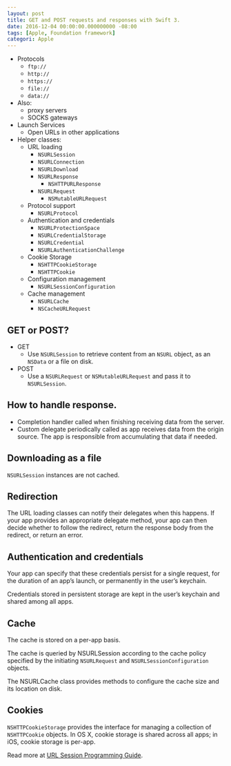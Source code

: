 ```yaml
---
layout: post
title: GET and POST requests and responses with Swift 3.
date: 2016-12-04 00:00:00.000000000 -08:00
tags: [Apple, Foundation framework]
categori: Apple
---
```


- Protocols
  - `ftp://`
  - `http://`
  - `https://`
  - `file://`
  - `data://`
- Also:
  - proxy servers
  - SOCKS gateways
- Launch Services
  - Open URLs in other applications
- Helper classes:
  - URL loading
    - `NSURLSession`
    - `NSURLConnection`
    - `NSURLDownload`
    - `NSURLResponse`
      - `NSHTTPURLResponse`
    - `NSURLRequest`
      - `NSMutableURLRequest`
  - Protocol support
    - `NSURLProtocol`
  - Authentication and credentials
    - `NSURLProtectionSpace`
    - `NSURLCredentialStorage`
    - `NSURLCredential`
    - `NSURLAuthenticationChallenge`
  - Cookie Storage
    - `NSHTTPCookieStorage`
    - `NSHTTPCookie`
  - Configuration management
    - `NSURLSessionConfiguration`
  - Cache management
    - `NSURLCache`
    - `NSCacheURLRequest`

## GET or POST?

- GET
  - Use `NSURLSession` to retrieve content from an `NSURL` object, as an `NSData` or a file on disk.
- POST
  - Use a `NSURLRequest` or `NSMutableURLRequest` and pass it to `NSURLSession`.

## How to handle response.

- Completion handler called when finishing receiving data from the server.
- Custom delegate  periodically called as app receives data from the origin source. The app is responsible from accumulating that data if needed.

## Downloading as a file

`NSURLSession` instances are not cached.

## Redirection

The URL loading classes can notify their delegates when this happens. If your app provides an appropriate delegate method, your app can then decide whether to follow the redirect, return the response body from the redirect, or return an error.

## Authentication and credentials

Your app can specify that these credentials persist for a single request, for the duration of an app’s launch, or permanently in the user’s keychain.

Credentials stored in persistent storage are kept in the user’s keychain and shared among all apps.

## Cache

The cache is stored on a per-app basis.

The cache is queried by NSURLSession according to the cache policy specified by the initiating `NSURLRequest` and `NSURLSessionConfiguration` objects.

The NSURLCache class provides methods to configure the cache size and its location on disk.

## Cookies

`NSHTTPCookieStorage` provides the interface for managing a collection of `NSHTTPCookie` objects. In OS X, cookie storage is shared across all apps; in iOS, cookie storage is per-app.

Read more at [URL Session Programming Guide][URLLoadingSystem].

[URLLoadingSystem]: https://developer.apple.com/library/content/documentation/Cocoa/Conceptual/URLLoadingSystem/URLLoadingSystem.html